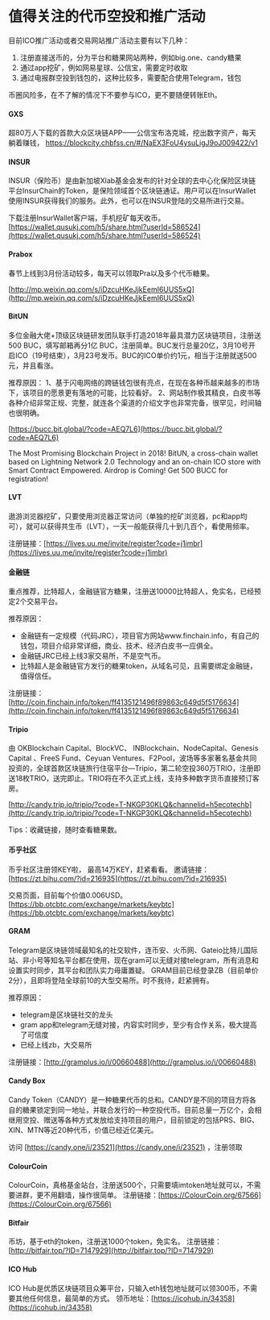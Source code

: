 # 值得关注的代币空投和推广活动

目前ICO推广活动或者交易网站推广活动主要有以下几种：

1. 注册直接送币的，分为平台和糖果网站两种，例如big.one、candy糖果
2. 通过app挖矿，例如网易星球、公信宝，需要定时收取
3. 通过电报群空投到钱包的，这种比较多，需要配合使用Telegram，钱包

币圈风险多，在不了解的情况下不要参与ICO，更不要随便转账Eth。

#### GXS 

超80万人下载的首款大众区块链APP——公信宝布洛克城，挖出数字资产，每天躺着赚钱，
[https://blockcity.chbfss.cn/#/NaEX3FoU4ysuLigJ9oJ009422/v1 ](https://blockcity.chbfss.cn/#/NaEX3FoU4ysuLigJ9oJ009422/v1 )

#### INSUR

INSUR（保险币）是由新加坡Xlab基金会发布的针对全球的去中心化保险区块链平台InsurChain的Token，是保险领域首个区块链通证。用户可以在InsurWallet使用INSUR获得我们的服务。此外，也可以在INSUR登陆的交易所进行交易。

下载注册InsurWallet客户端，手机挖矿每天收币。
[https://wallet.qusukj.com/h5/share.html?userId=586524](https://wallet.qusukj.com/h5/share.html?userId=586524)

#### Prabox

春节上线到3月份活动较多，每天可以领取Pra以及多个代币糖果。

[http://mp.weixin.qq.com/s/iDzcuHKeJjkEemI6UUS5xQ](http://mp.weixin.qq.com/s/iDzcuHKeJjkEemI6UUS5xQ)

#### BitUN

多位金融大佬+顶级区块链研发团队联手打造2018年最具潜力区块链项目，注册送500 BUC，填写邮箱再分1亿 BUC，注册简单。BUC发行总量20亿，3月10号开启ICO（19号结束），3月23号发币。BUC的ICO单价约1元，相当于注册就送500元，并且看涨。

推荐原因：
1、基于闪电网络的跨链钱包很有亮点，在现在各种币越来越多的市场下，该项目的愿景更有落地的可能，比较看好。
2、网站制作极其精良，白皮书等各种介绍非常正规、完整，就连各个渠道的介绍文字也非常完备，很罕见，时间轴也很明确。

[https://bucc.bit.global/?code=AEQ7L6](https://bucc.bit.global/?code=AEQ7L6)

The Most Promising Blockchain Project in 2018! BitUN, a cross-chain wallet based on Lightning Network 2.0 Technology and an on-chain ICO store with Smart Contract Empowered. Airdrop is Coming! Get 500 BUCC for registration! 


#### LVT 
遨游浏览器挖矿，只要使用浏览器正常访问（单独的挖矿浏览器，pc和app均可），就可以获得共生币（LVT），一天一般能获得几十到几百个，看使用频率。

注册链接：[https://lives.uu.me/invite/register?code=j1imbr](https://lives.uu.me/invite/register?code=j1imbr)

#### 金融链

重点推荐，比特超人，金融链官方糖果，注册送10000比特超人，免实名，已经预定2个交易平台。

推荐原因：

* 金融链有一定规模（代码JRC），项目官方网站www.finchain.info，有自己的钱包，项目介绍非常详细，商业、技术、经济白皮书一应俱全。
* 金融链JRC已经上线3家交易所，不是空气币。
* 比特超人是金融链官方发行的糖果token，从域名可见，且需要绑定金融链，值得信任。

注册链接：[http://coin.finchain.info/token/ff4135121496f89863c649d5f5176634](http://coin.finchain.info/token/ff4135121496f89863c649d5f5176634)

#### Tripio

由 OKBlockchain Capital、BlockVC、 INBlockchain、NodeCapital、Genesis Capital 、FreeS Fund、Ceyuan Ventures、F2Pool，波场等多家著名基金共同投资的，全球首款区块链旅行住宿平台—Tripio，第二轮空投360万TRIO，注册即送18枚TRIO，送完即止。TRIO将在不久正式上线，支持多种数字货币直接预订客房。 

[http://candy.trip.io/tripio/?code=T-NKGP30KLQ&channelid=h5ecotechb](http://candy.trip.io/tripio/?code=T-NKGP30KLQ&channelid=h5ecotechb)

Tips：收藏链接，随时查看糖果数。

#### 币乎社区

币乎社区注册领KEY啦， 最高14万KEY，赶紧看看。
邀请链接：
[https://zt.bihu.com/?id=216935](https://zt.bihu.com/?id=216935)

交易页面，目前每个价值0.006USD。
[https://bb.otcbtc.com/exchange/markets/keybtc](https://bb.otcbtc.com/exchange/markets/keybtc)

#### GRAM
Telegram是区块链领域最知名的社交软件，连币安、火币网、Gateio比特儿国际站、非小号等知名平台都在使用，现在gram可以无缝对接telegram，所有消息和设置实时同步，其平台和团队实力毋庸置疑。
GRAM目前已经登录ZB（目前单价2分），且即将登陆全球前10的大型交易所。时不我待，赶紧拥有。

推荐原因：

* telegram是区块链社交的龙头
* gram app和telegram无缝对接，内容实时同步，至少有合作关系，极大提高了可信度
* 已经上线zb，大交易所

注册链接：[http://gramplus.io/i/00660488](http://gramplus.io/i/00660488)

#### Candy Box
Candy Token（CANDY）是一种糖果代币的总和。CANDY是不同的项目方将各自的糖果锁定到同一地址，并联合发行的一种空投代币。目前总量一万亿个，会相继用空投、赠送等各种方式发放给支持项目的用户，目前锁定的包括PRS、BIG、XIN、MTN等近20种代币，价值已经近亿美元。

访问 [https://candy.one/i/23521](https://candy.one/i/23521) ，注册领取

#### ColourCoin

ColourCoin，真格基金站台，注册送500个，只需要填imtoken地址就可以，不需要进群，更不用翻墙，操作很简单。
注册链接：[https://ColourCoin.org/67566](https://ColourCoin.org/67566)

#### Bitfair
币坊，基于eth的token，注册送1000个token，免实名。
注册链接：[http://bitfair.top/?ID=7147929](http://bitfair.top/?ID=7147929)

#### ICO Hub
ICO Hub是优质区块链项目众筹平台，只输入eth钱包地址就可以领300币，不需要其他任何信息，最简单的方式。
领币地址：[https://icohub.in/34358](https://icohub.in/34358)


